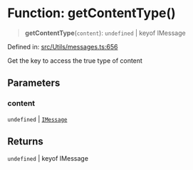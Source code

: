 # Function: getContentType()

> **getContentType**(`content`): `undefined` \| keyof IMessage

Defined in: [src/Utils/messages.ts:656](https://github.com/Fokusdotid/bail/blob/a1b2bb6d3d63874a4f497e70ebd6347b2869da8e/src/Utils/messages.ts#L656)

Get the key to access the true type of content

## Parameters

### content

`undefined` | [`IMessage`](../namespaces/proto/interfaces/IMessage.md)

## Returns

`undefined` \| keyof IMessage
